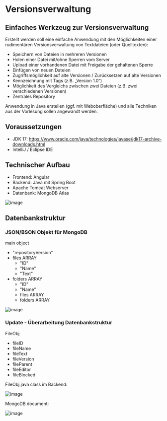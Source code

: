 # Versionsverwaltung

## Einfaches Werkzeug zur Versionsverwaltung

Erstellt werden soll eine einfache Anwendung mit den Möglichkeiten einer rudimentären Versionsverwaltung von Textdateien (oder Quelltexten):

- Speichern von Dateien in mehreren Versionen
- Holen einer Datei mit/ohne Sperren vom Server
- Upload einer vorhandenen Datei mit Freigabe der gehaltenen Sperre
- Einfügen von neuen Dateien
- Zugriffsmöglichkeit auf alte Versionen / Zurücksetzen auf alte Versionen
- Kennzeichnung mit Tags (z.B. „Version 1.0“)
- Möglichkeit des Vergleichs zwischen zwei Dateien (z.B. zwei verschiedenen Versionen)
- Zentrales Repository

Anwendung in Java erstellen (ggf. mit Weboberfläche) und alle Techniken aus der Vorlesung sollen angewandt werden.

## Voraussetzungen

- JDK 17: https://www.oracle.com/java/technologies/javase/jdk17-archive-downloads.html
- IntelliJ / Eclipse IDE

## Technischer Aufbau

- Frontend: Angular
- Backend: Java mit Spring Boot
- Apache Tomcat Webserver
- Datenbank: MongoDB Atlas

![image](https://user-images.githubusercontent.com/84570313/216387493-9aca8466-21ad-484b-8965-182bc5085406.png)

## Datenbankstruktur

### JSON/BSON Objekt für MongoDB

main object
- "repositoryVersion"
- files ARRAY
  - "ID"
  - "Name"
  - "Text"
- folders ARRAY
  - "ID"
  - "Name"
  - files ARRAY
  - folders ARRAY

![image](https://user-images.githubusercontent.com/84570313/216389601-63d740b8-aa4c-4375-b1d6-0f82b6b1e09d.png)

### Update - Überarbeitung Datenbankstruktur

FileObj
- fileID
- fileName
- fileText
- fileVersion
- fileParent
- fileEditor
- fileBlocked

FileObj.java class im Backend:

![image](https://user-images.githubusercontent.com/84570313/216528719-4fba0ac2-65fd-419f-a957-86beffb9f5ca.png)

MongoDB document:

![image](https://user-images.githubusercontent.com/84570313/216528440-bacf2391-8864-4e1a-b11c-4c51fca4b3cd.png)
